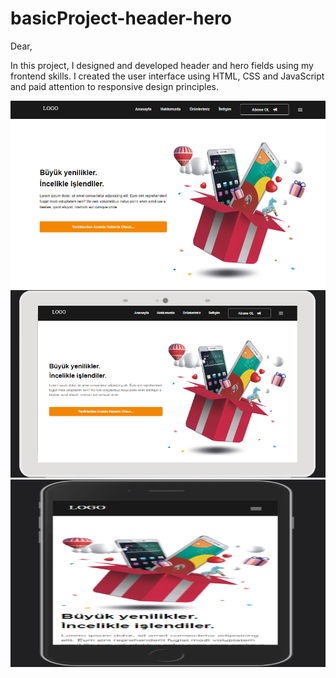 # basicProject-header-hero

Dear,

In this project, I designed and developed header and hero fields using my frontend skills. I created the user interface using HTML, CSS and JavaScript and paid attention to responsive design principles.

<img src="assets/image/htmlproje.png" alt="angular" width="700" height="300"/><br />
<img src="assets/image/htmlproje2.png" alt="angular" width="700" height="300"/><br />
<img src="assets/image/htmlprojectmobil.png" alt="angular" width="700" height="300"/>